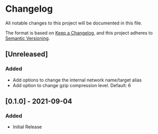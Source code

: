 # Changelog
All notable changes to this project will be documented in this file.

The format is based on [Keep a Changelog](https://keepachangelog.com/en/1.0.0/),
and this project adheres to [Semantic Versioning](https://semver.org/spec/v2.0.0.html).

## [Unreleased]
### Added
- Add options to change the internal network name/target alias
- Add option to change gzip compression level. Default: 6

## [0.1.0] - 2021-09-04
### Added
- Initial Release
